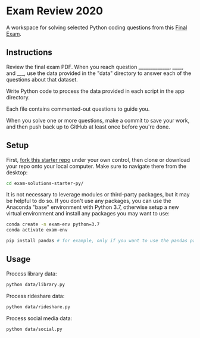 # Exam Review 2020

A workspace for solving selected Python coding questions from this [Final Exam](EXAM.pdf).

## Instructions

Review the final exam PDF. When you reach question _____________, ____, and ___, use the data provided in the "data" directory to answer each of the questions about that dataset.

Write Python code to process the data provided in each script in the app directory.

Each file contains commented-out questions to guide you.

When you solve one or more questions, make a commit to save your work, and then push back up to GitHub at least once before you're done.

## Setup

First, [fork this starter repo](__________) under your own control, then clone or download your repo onto your local computer. Make sure to navigate there from the desktop:

```sh
cd exam-solutions-starter-py/
```

It is not necessary to leverage modules or third-party packages, but it may be helpful to do so. If you don't use any packages, you can use the Anaconda "base" environment with Python 3.7, otherwise setup a new virtual environment and install any packages you may want to use:

```sh
conda create -n exam-env python=3.7
conda activate exam-env

pip install pandas # for example, only if you want to use the pandas package
```

## Usage

Process library data:

```sh
python data/library.py
```


Process rideshare data:

```sh
python data/rideshare.py
```

Process social media data:

```sh
python data/social.py
```
